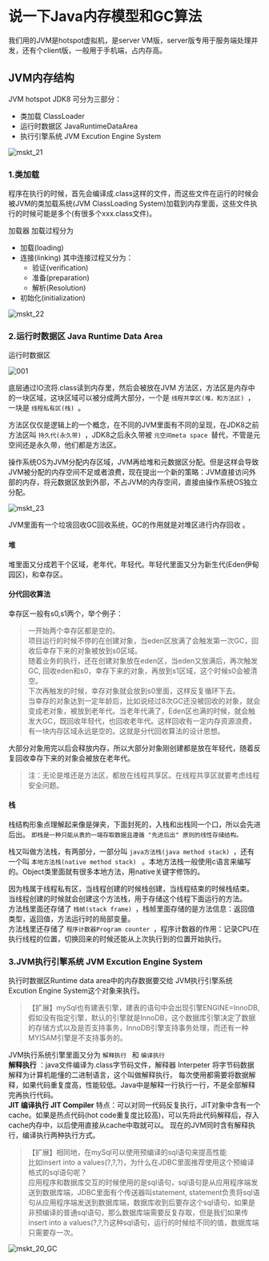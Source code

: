 # 说一下Java内存模型和GC算法

我们用的JVM是hotspot虚拟机，是server VM版，server版专用于服务端处理并发，还有个client版，一般用于手机端，占内存高。

## JVM内存结构

JVM hotspot JDK8 可分为三部分：
- 类加载 ClassLoader
- 运行时数据区 JavaRuntimeDataArea
- 执行引擎系统 JVM Excution Engine System

![mskt_21](https://alexleon.oss-cn-shanghai.aliyuncs.com/markdown-pic/%E9%9D%A2%E8%AF%95%E8%80%83%E9%A2%98/mskt_21.png)

### 1.类加载
程序在执行的时候，首先会编译成.class这样的文件，而这些文件在运行的时候会被JVM的类加载系统(JVM ClassLoading System)加载到内存里面，这些文件执行的时候可能是多个(有很多个xxx.class文件)。

加载器 加载过程分为
- 加载(loading)
- 连接(linking) 其中连接过程又分为：
    - 验证(verification)
    - 准备(preparation)
    - 解析(Resolution)
- 初始化(initialization)

![mskt_22](https://alexleon.oss-cn-shanghai.aliyuncs.com/markdown-pic/%E9%9D%A2%E8%AF%95%E8%80%83%E9%A2%98/mskt_22.png)

### 2.运行时数据区 Java Runtime Data Area

运行时数据区

![001](https://alexleon.oss-cn-shanghai.aliyuncs.com/markdown-pic/QuestionBank/JVM/001.png)

底层通过IO流将.class读到内存里，然后会被放在JVM 方法区，方法区是内存中的一块区域，这块区域可以被分成两大部分，一个是 `线程共享区(堆，和方法区) `，一块是 `线程私有区(栈) `。

方法区仅仅是逻辑上的一个概念，在不同的JVM里面有不同的呈现，在JDK8之前方法区叫 `持久代(永久带) `，JDK8之后永久带被 `元空间meta space `替代，不管是元空间还是永久带，他们都是方法区。

操作系统OS为JVM分配内存区域，JVM再给堆和元数据区分配。但是这样会导致JVM被分配的内存空间不足或者浪费，现在提出一个新的策略：JVM直接访问外部的内存，将元数据区放到外部，不占JVM的内存空间，直接由操作系统OS独立分配。

![mskt_23](https://alexleon.oss-cn-shanghai.aliyuncs.com/markdown-pic/%E9%9D%A2%E8%AF%95%E8%80%83%E9%A2%98/mskt_23.png)

JVM里面有一个垃圾回收GC回收系统，GC的作用就是对堆区进行内存回收 。

#### 堆
堆里面又分成若干个区域，老年代，年轻代。年轻代里面又分为新生代(Eden伊甸园区)，和幸存区。

#### 分代回收算法
幸存区一般有s0,s1两个，举个例子：
>一开始两个幸存区都是空的。<br>项目运行的时候不停的在创建对象，当eden区放满了会触发第一次GC，回收后幸存下来的对象被放到s0区域。<br/>随着业务的执行，还在创建对象放在eden区，当eden又放满后，再次触发GC, 回收eden和s0，幸存下来的对象，再放到s1区域，这个时候s0会被清空。<br/>下次再触发的时候，幸存对象就会放到s0里面，这样反复循环下去。<br/>当幸存的对象达到一定年龄后，比如说经过8次GC还没被回收的对象，就会变成老对象，被放到老年代。当老年代满了，Eden区也满的时候，就会触发大GC，既回收年轻代，也回收老年代。这样回收有一定内存资源浪费，有一块内存区域永远是空的。这就是分代回收算法的设计思想。

大部分对象用完以后会释放内存，所以大部分对象刚创建都是放在年轻代，随着反复回收幸存下来的对象会被放在老年代。
>注：无论是堆还是方法区，都放在线程共享区。在线程共享区就要考虑线程安全问题。

#### 栈
栈结构形象点理解起来像是弹夹，下面封死的，入栈和出栈同一个口，所以会先进后出。 `即栈是一种只能从表的一端存取数据且遵循 "先进后出" 原则的线性存储结构。 `

栈又叫做方法栈，有两部分，一部分叫 `java方法栈(java method stack) `，还有一个叫  `本地方法栈(native method stack) ` 。本地方法栈一般使用c语言来编写的。Object类里面就有很多本地方法，用native关键字修饰的。

因为栈属于线程私有区，当线程创建的时候栈创建，当线程结束的时候栈结束。</br>
当线程创建的时候就会创建这个方法栈，用于存储这个线程下面运行的方法。</br>
方法栈里面还存储了 `栈帧(stack frame) `，栈帧里面存储的是方法信息：返回值类型，返回值，方法运行时的局部变量。</br>
方法栈里还存储了 `程序计数器Program counter `，程序计数器的作用：记录CPU在执行线程的位置，切换回来的时候还能从上次执行到的位置开始执行。

### 3.JVM执行引擎系统 JVM Excution Engine System
执行时数据区Runtime data area中的内存数据要交给 JVM执行引擎系统Excution Engine System这个对象来执行。</br>
>【扩展】mySql也有建表引擎，建表的语句中会出现引擎ENGINE=InnoDB, 假如没有指定引擎，默认的引擎就是InnoDB，这个数据库引擎决定了数据的存储方式以及是否支持事务，InnoDB引擎支持事务处理，而还有一种MYISAM引擎是不支持事务的。

JVM执行系统引擎里面又分为  `解释执行 ` 和  `编译执行 `</br>
**解释执行** ：java文件编译为.class字节码文件，解释器 Interpeter 将字节码数据解释为计算机能懂的二进制语言，这个叫做解释执行， 每次使用都需要将数据解释，如果代码重复度高，性能较低。Java中是解释一行执行一行，不是全部解释完再执行代码。</br>
**JIT 编译执行 JIT Compiler**   特点：可以对同一代码反复执行，JIT对象中含有一个cache。如果是热点代码(hot code重复度比较高)，可以先将此代码解释后，存入cache内存中，以后使用直接从cache中取就可以。
现在的JVM同时含有解释执行，编译执行两种执行方式。
>【扩展】相同地，在mySql可以使用预编译的sql语句来提高性能<br/>比如insert into a values(?,?,?)，为什么在JDBC里面推荐使用这个预编译格式的sql语句呢？<br/>应用程序和数据库交互的时候使用的是sql语句，sql语句是从应用程序端发送到数据库端，JDBC里面有个传送器叫statement, statement负责将sql语句从应用程序端发送到数据库端，数据库收到后要存这个sql语句，如果是非预编译的普通sql语句，那么数据库端需要反复存取，但是我们如果传insert into a values(?,?,?)这种sql语句，运行的时候给不同的值，数据库端只需要存一次。

![mskt_20_GC](https://alexleon.oss-cn-shanghai.aliyuncs.com/markdown-pic/%E9%9D%A2%E8%AF%95%E8%80%83%E9%A2%98/mskt_20_GC%E5%9B%9E%E6%94%B6.png)
